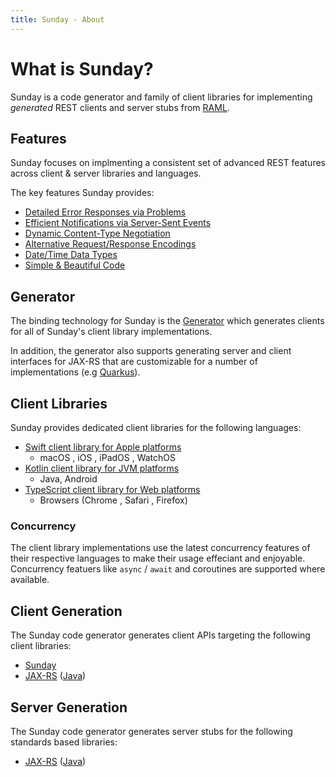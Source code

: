 ```yaml
---
title: Sunday - About
---
```

# What is Sunday?

Sunday is a code generator and family of client libraries for implementing _generated_ REST clients and server stubs from [RAML](../sunday-generator/why-raml).

## Features

Sunday focuses on implmenting a consistent set of advanced REST features across client & server libraries and languages.

The key features Sunday provides:

* [Detailed Error Responses via Problems](problems.md)
* [Efficient Notifications via Server-Sent Events](server-sent-events.md)
* [Dynamic Content-Type Negotiation](dynamic-content-type-negotiation.md)
* [Alternative Request/Response Encodings](alternative-request-response-encodings.md)
* [Date/Time Data Types](date-time-data-types.md)
* [Simple & Beautiful Code](client-code.md)

## Generator

The binding technology for Sunday is the [Generator](../sunday-generator) which generates clients for all of Sunday's client library implementations.

In addition, the generator also supports generating server and client interfaces for JAX-RS that are customizable for a number of implementations (e.g [Quarkus](https://quarkus.io)).

## Client Libraries

Sunday provides dedicated client libraries for the following languages:

* [Swift client library for Apple platforms](../sunday-swift) 
	* macOS , iOS , iPadOS , WatchOS
* [Kotlin client library for JVM platforms](../sunday-kotlin)
	* Java, Android
* [TypeScript client library for Web platforms](../sunday-typescript)
	* Browsers (Chrome , Safari , Firefox)

### Concurrency

The client library implementations use the latest concurrency features of their respective languages to make their usage effeciant and enjoyable. Concurrency featuers like `async` / `await` and coroutines are supported where available.


## Client Generation

The Sunday code generator generates client APIs targeting the following client libraries:

* [Sunday](#)
* [JAX-RS](https://en.wikipedia.org/wiki/Jakarta_RESTful_Web_Services) ([Java](https://www.java.com))

## Server Generation

The Sunday code generator generates server stubs for the following standards based libraries:

* [JAX-RS](https://en.wikipedia.org/wiki/Jakarta_RESTful_Web_Services) ([Java](https://www.java.com))
